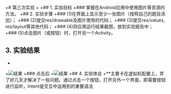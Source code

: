 +# 第三次实验 
+
+## 1. 实验目标
+### 掌握在Android应用中使用图片等资源的方法。
+## 2. 实验步骤
+### (1)在界面上显示至少一张图片（按照自己的题目添加）；
+### (2)提交res/drawable及图片使用的代码；
+### (3)提交res/values, res/layout等其他代码；
+### (4)将应用运行结果截图，放到实验报告中；
+### (5)点击图片（或按钮）时，打开另一个Activity。

## 3. 实验结果
+
+![结果](https://github.com/kebo24/android-labs-2018/blob/master/soft1614080902338/Activity1.png)
+### 点击后
+![结果](https://github.com/kebo24/android-labs-2018/blob/master/soft1614080902338/Activity2.png)
+## 4. 实验体会
+**主要卡在虚拟机配置上，弄了好几天才解决了一些问题。通过点击一个按钮，打开另外一个界面，即需要按钮进行监听，Intent是交互中运用到的重要语法
